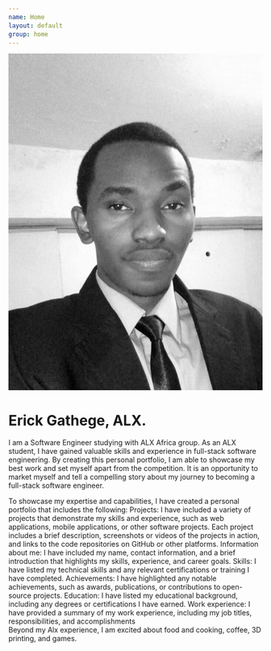```yaml
---
name: Home
layout: default
group: home
---
```


<img src="/static/img/FB_IMG_1599881673898.jpg" class="img-responsive center-block" alt="A picture of me"/>

<h1 class="text-center">Erick Gathege, ALX.</h1>

<p class="lead text-justify">
I am a Software Engineer studying with ALX Africa group. As an ALX student, I have gained valuable skills and experience in full-stack software engineering. By creating this personal portfolio, I am able to showcase my best work and set myself apart from the competition. It is an opportunity to market myself and tell a compelling story about my journey to becoming a full-stack software engineer.
  
To showcase my expertise and capabilities, I have created a personal portfolio that includes the following:
Projects: I have included a variety of projects that demonstrate my skills and experience, such as web applications, mobile applications, or other software projects. Each project includes a brief description, screenshots or videos of the projects in action, and links to the code repositories on GitHub or other platforms.
Information about me: I have included my name, contact information, and a brief introduction that highlights my skills, experience, and career goals.
Skills: I have listed my technical skills and any relevant certifications or training I have completed.
Achievements: I have highlighted any notable achievements, such as awards, publications, or contributions to open-source projects.
Education: I have listed my educational background, including any degrees or certifications I have earned.
Work experience: I have provided a summary of my work experience, including my job titles, responsibilities, and accomplishments  
Beyond my Alx experience, I am excited about food and cooking, coffee, 3D printing, and games. 
</p>
